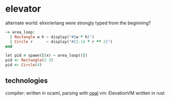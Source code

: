 # elevator

alternate world: elixir/erlang were strongly typed from the beginning?

```ruby
-> area_loop:
  | Rectangle w h ~ display("#{w * h}")
  | Circle r      ~ display("#{3.14 * r ** 2}")
end

let pid = spawn([(x) ~ area_loop()])
pid <- Rectangle(2 3)
pid <- Circle(4)
```

## technologies

compiler: 
  written in ocaml, parsing with [opal](https://github.com/pyrocat101/opal)
vm: 
  ElevationVM written in rust


